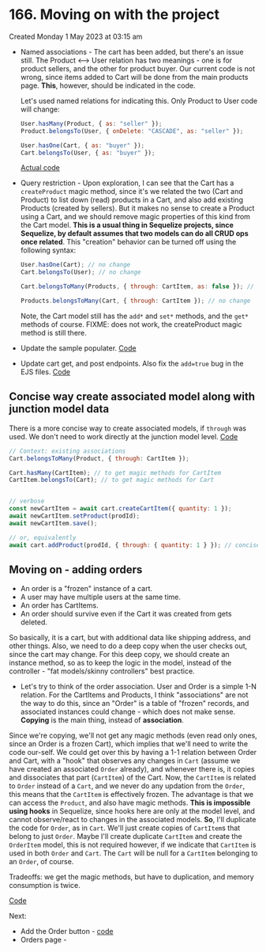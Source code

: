 # 166. Moving on with the project
Created Monday 1 May 2023 at 03:15 am

- Named associations - The cart has been added, but there's an issue still. The Product <--> User relation has two meanings - one is for product sellers, and the other for product buyer. Our current code is not wrong, since items added to Cart will be done from the main products page. **This**, however, should be indicated in the code.

	Let's used named relations for indicating this. Only Product to User code will change:
	```js
	User.hasMany(Product, { as: "seller" });
	Product.belongsTo(User, { onDelete: "CASCADE", as: "seller" });
	
	User.hasOne(Cart, { as: "buyer" });
	Cart.belongsTo(User, { as: "buyer" });
	```
	[Actual code](https://github.com/exemplar-codes/online-shop-express-ejs-mvc/commit/b0616fba264f0d2360f208d35254b64b37931c83)
- Query restriction - Upon exploration, I can see that the Cart has a `createProduct` magic method, since it's we related the two (Cart and Product) to list down (read) products in a Cart, and also add existing Products (created by sellers). But it makes no sense to create a Product using a Cart, and we should remove magic properties of this kind from the Cart model. **This is a usual thing in Sequelize projects, since Sequelize, by default assumes that two models can do all CRUD ops once related**. This "creation" behavior can be turned off using the following syntax:
	```js
	User.hasOne(Cart); // no change
	Cart.belongsTo(User); // no change

	Cart.belongsToMany(Products, { through: CartItem, as: false }); // removes magic methods from Cart (about Product creation)
	
	Products.belongsToMany(Cart, { through: CartItem }); // no change
	```
	Note, the Cart model still has the `add*` and `set*` methods, and the `get*` methods of course.
	FIXME: does not work, the createProduct magic method is still there.
- Update the sample populater. [Code](https://github.com/exemplar-codes/online-shop-express-ejs-mvc/commit/e2452b496f2926fa70a4a13ee580a2363363fd80)
- Update cart get, and post endpoints. Also fix the `add=true` bug in the EJS files. [Code](https://github.com/exemplar-codes/online-shop-express-ejs-mvc/commit/34d6bf733832713de6e8e72c46d909e5ce3cc49f)


## Concise way create associated model along with junction model data
There is a more concise way to create associated models, if `through` was used. We don't need to work directly at the junction model level. [Code](https://github.com/exemplar-codes/online-shop-express-ejs-mvc/commit/eca88369ea1ad5afb8c6807ac6bc9c59a4c03a0c)
```js
// Context: existing associations
Cart.belongsToMany(Product, { through: CartItem }); 

Cart.hasMany(CartItem); // to get magic methods for CartItem
CartItem.belongsTo(Cart); // to get magic methods for Cart


// verbose
const newCartItem = await cart.createCartItem({ quantity: 1 });
await newCartItem.setProduct(prodId);
await newCartItem.save();

// or, equivalently
await cart.addProduct(prodId, { through: { quantity: 1 } }); // concise
```

## Moving on - adding orders
- An order is a "frozen" instance of a cart. 
- A user may have multiple users at the same time. 
- An order has CartItems.
- An order should survive even if the Cart it was created from gets deleted.

So basically, it is a cart, but with additional data like shipping address, and other things. Also, we need to do a deep copy when the user checks out, since the cart may change. For this deep copy, we should create an instance method, so as to keep the logic in the model, instead of the controller - "fat models/skinny controllers" best practice.

- Let's try to think of the order association. User and Order is a simple 1-N relation. For the CartItems and Products, I think "associations" are not the way to do this, since an "Order" is a table of "frozen" records, and associated instances could change - which does not make sense. **Copying** is the main thing, instead of **association**.

Since we're copying, we'll not get any magic methods (even read only ones, since an Order is a frozen Cart), which implies that we'll need to write the code our-self. We could get over this by having a 1-1 relation between Order and Cart, with a "hook" that observes any changes in `Cart` (assume we have created an associated `Order` already), and whenever there is, it copies and dissociates that part (`CartItem`) of the Cart. Now, the `CartItem` is related to `Order` instead of a `Cart`, and we never do any updation from the `Order`, this means that the `CartItem` is effectively frozen. The advantage is that we can access the `Product`, and also have magic methods. **This is impossible using hooks** in Sequelize, since hooks here are only at the model level, and cannot observe/react to changes in the associated models. 
**So**, I'll duplicate the code for `Order`, as in `Cart`. We'll just create copies of `CartItem`s that belong to just `Order`. 
Maybe I'll create duplicate `CartItem` and create the `OrderItem` model, this is not required however, if we indicate that `CartItem` is used in both `Order` and `Cart`.  The `Cart` will be null for a `CartItem` belonging to an `Order`, of course.

Tradeoffs: we get the magic methods, but have to duplication, and memory consumption is twice.

[Code](https://github.com/exemplar-codes/online-shop-express-ejs-mvc/commit/b6d9bef7c370453f7e808ed4aec974ca4a10052d)

Next:
- Add the Order button - [code](https://github.com/exemplar-codes/online-shop-express-ejs-mvc/commit/c0004337d7bed8a4f77a2d4542068b54515b68c3)
- Orders page - 